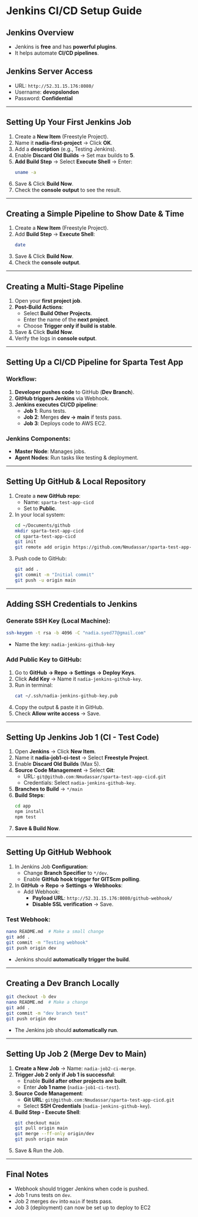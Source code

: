 # Jenkins CI/CD Setup Guide

## **Jenkins Overview**

- Jenkins is **free** and has **powerful plugins**.
- It helps automate **CI/CD pipelines**.

## **Jenkins Server Access**

- URL: `http://52.31.15.176:8080/`
- Username: **devopslondon**
- Password: **Confidential**

---

## **Setting Up Your First Jenkins Job**

1. Create a **New Item** (Freestyle Project).
2. Name it **nadia-first-project** → Click **OK**.
3. Add a **description** (e.g., Testing Jenkins).
4. Enable **Discard Old Builds** → Set max builds to **5**.
5. **Add Build Step** → Select **Execute Shell** → Enter:
   ```sh
   uname -a
   ```
6. Save & Click **Build Now**.
7. Check the **console output** to see the result.

---

## **Creating a Simple Pipeline to Show Date & Time**

1. Create a **New Item** (Freestyle Project).
2. Add **Build Step** → **Execute Shell**:
   ```sh
   date
   ```
3. Save & Click **Build Now**.
4. Check the **console output**.

---

## **Creating a Multi-Stage Pipeline**

1. Open your **first project job**.
2. **Post-Build Actions**:
   - Select **Build Other Projects**.
   - Enter the name of the **next project**.
   - Choose **Trigger only if build is stable**.
3. Save & Click **Build Now**.
4. Verify the logs in **console output**.

---

## **Setting Up a CI/CD Pipeline for Sparta Test App**

### **Workflow**:

1. **Developer pushes code** to GitHub (**Dev Branch**).
2. **GitHub triggers Jenkins** via Webhook.
3. **Jenkins executes CI/CD pipeline**:
   - **Job 1**: Runs tests.
   - **Job 2**: Merges **dev → main** if tests pass.
   - **Job 3**: Deploys code to AWS EC2.

### **Jenkins Components**:

- **Master Node**: Manages jobs.
- **Agent Nodes**: Run tasks like testing & deployment.

---

## **Setting Up GitHub & Local Repository**

1. Create a **new GitHub repo**:
   - Name: `sparta-test-app-cicd`
   - Set to **Public**.
2. In your local system:
   ```sh
   cd ~/Documents/github
   mkdir sparta-test-app-cicd
   cd sparta-test-app-cicd
   git init
   git remote add origin https://github.com/Nmudassar/sparta-test-app-cicd.git
   ```
3. Push code to GitHub:
   ```sh
   git add .
   git commit -m "Initial commit"
   git push -u origin main
   ```

---

## **Adding SSH Credentials to Jenkins**

### **Generate SSH Key (Local Machine)**:

```sh
ssh-keygen -t rsa -b 4096 -C "nadia.syed77@gmail.com"
```

- Name the key: `nadia-jenkins-github-key`

### **Add Public Key to GitHub**:

1. Go to **GitHub → Repo → Settings → Deploy Keys**.
2. Click **Add Key** → Name it `nadia-jenkins-github-key`.
3. Run in terminal:
   ```sh
   cat ~/.ssh/nadia-jenkins-github-key.pub
   ```
4. Copy the output & paste it in GitHub.
5. Check **Allow write access** → Save.

---

## **Setting Up Jenkins Job 1 (CI - Test Code)**

1. Open **Jenkins** → Click **New Item**.
2. Name it **nadia-job1-ci-test** → Select **Freestyle Project**.
3. Enable **Discard Old Builds** (Max 5).
4. **Source Code Management** → Select **Git**:
   - URL: `git@github.com:Nmudassar/sparta-test-app-cicd.git`
   - Credentials: Select `nadia-jenkins-github-key`.
5. **Branches to Build** → `*/main`
6. **Build Steps**:
   ```sh
   cd app
   npm install
   npm test
   ```
7. **Save & Build Now**.

---

## **Setting Up GitHub Webhook**

1. In Jenkins Job **Configuration**:
   - Change **Branch Specifier** to `*/dev`.
   - Enable **GitHub hook trigger for GITScm polling**.
2. In **GitHub → Repo → Settings → Webhooks**:
   - Add Webhook:
     - **Payload URL**: `http://52.31.15.176:8080/github-webhook/`
     - **Disable SSL verification** → Save.

### **Test Webhook**:

```sh
nano README.md  # Make a small change
git add .
git commit -m "Testing webhook"
git push origin dev
```

- Jenkins should **automatically trigger the build**.

---

## **Creating a Dev Branch Locally**

```sh
git checkout -b dev
nano README.md  # Make a change
git add .
git commit -m "dev branch test"
git push origin dev
```

- The Jenkins job should **automatically run**.

---

## **Setting Up Job 2 (Merge Dev to Main)**

1. **Create a New Job** → Name: `nadia-job2-ci-merge`.
2. **Trigger Job 2 only if Job 1 is successful**:
   - Enable **Build after other projects are built**.
   - Enter **Job 1 name** (`nadia-job1-ci-test`).
3. **Source Code Management**:
   - **Git URL**: `git@github.com:Nmudassar/sparta-test-app-cicd.git`
   - Select **SSH Credentials** (`nadia-jenkins-github-key`).
4. **Build Step - Execute Shell**:
   ```sh
   git checkout main
   git pull origin main
   git merge --ff-only origin/dev
   git push origin main
   ```
5. Save & Run the Job.

---

## **Final Notes**

- Webhook should trigger Jenkins when code is pushed.
- Job 1 runs tests on `dev`.
- Job 2 merges `dev` into `main` if tests pass.
- Job 3 (deployment) can now be set up to deploy to EC2

